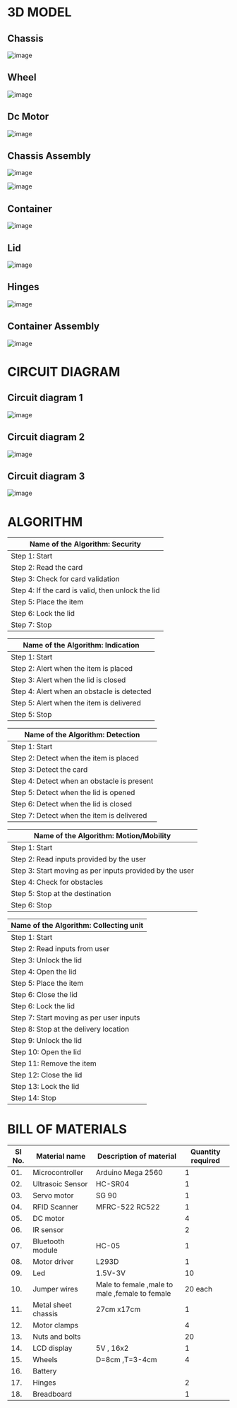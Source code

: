 # 3D MODEL

## Chassis

![image](https://user-images.githubusercontent.com/105161049/174321844-20e243a2-d02f-4976-b66d-57c58b2d3380.png)

## Wheel

![image](https://user-images.githubusercontent.com/105161049/174322260-e2ca7fcb-ba8c-40e4-8c0b-94533f24ae3e.png)

## Dc Motor

![image](https://user-images.githubusercontent.com/105161049/174322810-d0119e52-320a-4b4b-85db-50043e407a22.png)

## Chassis Assembly

![image](https://user-images.githubusercontent.com/105161049/174322892-2a3e6fda-f6c8-40b6-975b-17db58680ab2.png)

![image](https://user-images.githubusercontent.com/105161049/174434665-d8310ed6-e1da-43b7-b5a4-af40c283fa14.png)


## Container

![image](https://user-images.githubusercontent.com/105161049/174409633-78fed3df-ff7e-41e8-a9a0-0d8842484f21.png)

## Lid

![image](https://user-images.githubusercontent.com/105161049/174424343-16de8feb-7b9a-49f4-a42a-a8f92c634f13.png)


## Hinges

![image](https://user-images.githubusercontent.com/105161049/174409865-bfc1e8a9-7c0e-43c6-9405-fa7a773ca91c.png)


## Container Assembly

![image](https://user-images.githubusercontent.com/105161049/174409554-9f243101-3caf-41d7-ab7f-be19a2877ad0.png)


# CIRCUIT DIAGRAM

## Circuit diagram 1

![image](https://user-images.githubusercontent.com/105161049/174389257-78ba9676-3840-49eb-9132-487eb986c536.png)
 
## Circuit diagram 2

![image](https://user-images.githubusercontent.com/105161049/174388974-f562b96c-e0ab-449b-9700-a542c9512d8c.png)

## Circuit diagram 3

![image](https://user-images.githubusercontent.com/105161049/174392685-66f72ad9-5a2c-41c3-ac69-f560a7027419.png)

# ALGORITHM

|Name of the Algorithm: Security|
|-------------------------------|
|Step 1: Start|
|Step 2: Read the card|
|Step 3: Check for card validation|
|Step 4: If the card is valid, then unlock the lid|
|Step 5: Place the item|
|Step 6: Lock the lid|
|Step 7: Stop|

|Name of the Algorithm: Indication|
|---------------------------------|
|Step 1: Start|
|Step 2: Alert when the item is placed|
|Step 3: Alert when the lid is closed|
|Step 4: Alert when an obstacle is detected|
|Step 5: Alert when the item is delivered|
|Step 5: Stop|    

|Name of the Algorithm: Detection|   
|--------------------------------|   
|Step 1: Start|  
|Step 2: Detect when the item is placed|
|Step 3: Detect the card|
|Step 4: Detect when an obstacle is present|
|Step 5: Detect when the lid is opened|
|Step 6: Detect when the lid is closed|
|Step 7: Detect when the item is delivered|

|Name of the Algorithm: Motion/Mobility|
|--------------------------------------|
|Step 1: Start|
|Step 2: Read inputs provided by the user|
|Step 3: Start moving as per inputs provided by the user|
|Step 4: Check for obstacles|
|Step 5: Stop at the destination|
|Step 6: Stop|

|Name of the Algorithm: Collecting unit|
|--------------------------------------|
|Step 1: Start|
|Step 2: Read inputs from user|
|Step 3: Unlock the lid|
|Step 4: Open the lid|
|Step 5: Place the item|
|Step 6: Close the lid|
|Step 6: Lock the lid|
|Step 7: Start moving as per user inputs|
|Step 8: Stop at the delivery location|
|Step 9: Unlock the lid|
|Step 10: Open the lid|
|Step 11: Remove the item|
|Step 12: Close the lid|
|Step 13: Lock the lid|
|Step 14: Stop|

# BILL OF MATERIALS

|  SI No.  |  Material name  |  Description of material  |  Quantity required  |
|----------|-----------------|---------------------------|---------------------|
|01.|Microcontroller |Arduino Mega 2560|1|
|02.|Ultrasoic Sensor|HC-SR04|1|
|03.|Servo motor|SG 90|1|
|04.|RFID Scanner|MFRC-522 RC522|1|
|05.|DC motor|       |4|
|06.|IR sensor|    |2|
|07.|Bluetooth module|HC-05|1|
|08.|Motor driver|L293D|1|
|09.|Led|1.5V-3V|10|
|10.|Jumper wires|Male to female ,male to male ,female to female|20 each|
|11.|Metal sheet chassis|27cm x17cm|1|
|12.|Motor clamps||4|
|13.|Nuts and bolts| |20|
|14.|LCD display|5V , 16x2|1|
|15.|Wheels|D=8cm ,T=3-4cm|4|
|16.|Battery|||
|17.|Hinges||2|
|18.|Breadboard||1|